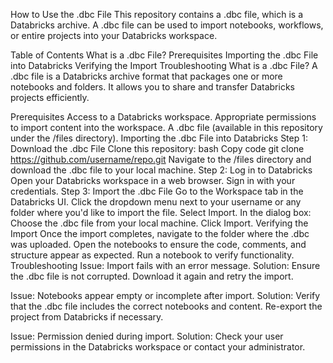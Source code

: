 How to Use the .dbc File
This repository contains a .dbc file, which is a Databricks archive. A .dbc file can be used to import notebooks, workflows, or entire projects into your Databricks workspace.

Table of Contents
What is a .dbc File?
Prerequisites
Importing the .dbc File into Databricks
Verifying the Import
Troubleshooting
What is a .dbc File?
A .dbc file is a Databricks archive format that packages one or more notebooks and folders. It allows you to share and transfer Databricks projects efficiently.

Prerequisites
Access to a Databricks workspace.
Appropriate permissions to import content into the workspace.
A .dbc file (available in this repository under the /files directory).
Importing the .dbc File into Databricks
Step 1: Download the .dbc File
Clone this repository:
bash
Copy code
git clone https://github.com/username/repo.git
Navigate to the /files directory and download the .dbc file to your local machine.
Step 2: Log in to Databricks
Open your Databricks workspace in a web browser.
Sign in with your credentials.
Step 3: Import the .dbc File
Go to the Workspace tab in the Databricks UI.
Click the dropdown menu next to your username or any folder where you'd like to import the file.
Select Import.
In the dialog box:
Choose the .dbc file from your local machine.
Click Import.
Verifying the Import
Once the import completes, navigate to the folder where the .dbc was uploaded.
Open the notebooks to ensure the code, comments, and structure appear as expected.
Run a notebook to verify functionality.
Troubleshooting
Issue: Import fails with an error message.
Solution: Ensure the .dbc file is not corrupted. Download it again and retry the import.

Issue: Notebooks appear empty or incomplete after import.
Solution: Verify that the .dbc file includes the correct notebooks and content. Re-export the project from Databricks if necessary.

Issue: Permission denied during import.
Solution: Check your user permissions in the Databricks workspace or contact your administrator.
